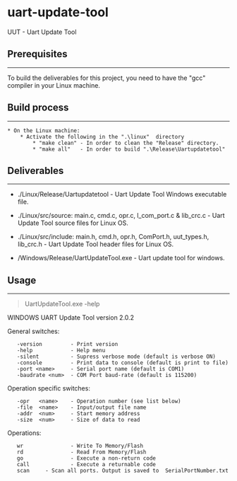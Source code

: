 # uart-update-tool
UUT - Uart Update Tool

## Prerequisites
-------------
To build the deliverables for this project, you need to have the "gcc" compiler
in your Linux machine.

## Build process
--------------		  
	* On the Linux machine:
		* Activate the following in the ".\linux"  directory
			* "make clean" - In order to clean the "Release" directory.
			* "make all"   - In order to build ".\Release\Uartupdatetool"
			
## Deliverables
------------
- ./Linux/Release/Uartupdatetool		  - Uart Update Tool Windows 
						    executable file.
						      
- ./Linux/src/source: main.c, cmd.c, opr.c, 
                      l_com_port.c & lib_crc.c    - Uart Update Tool source 
						    files for Linux OS.
						      
- ./Linux/src/include: main.h, cmd.h, opr.h, 
                       ComPort.h, uut_types.h, lib_crc.h   - Uart Update Tool header 
						             files for Linux OS.			

					      
- /Windows/Release/UartUpdateTool.exe                   - Uart update tool for windows.

## Usage
----------	
>UartUpdateTool.exe -help

WINDOWS UART Update Tool version 2.0.2

General switches:

       -version         - Print version       
       -help            - Help menu       
       -silent          - Supress verbose mode (default is verbose ON)       
       -console         - Print data to console (default is print to file)       
       -port <name>     - Serial port name (default is COM1)       
       -baudrate <num>  - COM Port baud-rate (default is 115200)       

Operation specific switches:

       -opr   <name>    - Operation number (see list below)       
       -file  <name>    - Input/output file name       
       -addr  <num>     - Start memory address       
       -size  <num>     - Size of data to read       

Operations:

       wr               - Write To Memory/Flash      
       rd               - Read From Memory/Flash       
       go               - Execute a non-return code       
       call             - Execute a returnable code
       scan		- Scan all ports. Output is saved to  SerialPortNumber.txt
       
       
       
